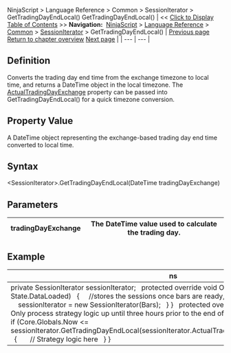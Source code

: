 ﻿
NinjaScript \> Language Reference \> Common \> SessionIterator \> GetTradingDayEndLocal()
GetTradingDayEndLocal()
| \<\< [Click to Display Table of Contents](gettradingdayendlocal.md) \>\> **Navigation:**     [NinjaScript](ninjascript.md) \> [Language Reference](language_reference_wip.md) \> [Common](common.md) \> [SessionIterator](sessioniterator.md) \> GetTradingDayEndLocal() | [Previous page](gettradingdaybeginlocal.md) [Return to chapter overview](sessioniterator.md) [Next page](isinsession.md) |
| --- | --- |
## Definition
Converts the trading day end time from the exchange timezone to local time, and returns a DateTime object in the local timezone. The [ActualTradingDayExchange](actualtradingdayexchange.md) property can be passed into GetTradingDayEndLocal() for a quick timezone conversion.
 
## Property Value
A DateTime object representing the exchange\-based trading day end time converted to local time.
 
## Syntax
\<SessionIterator\>.GetTradingDayEndLocal(DateTime tradingDayExchange)
 
## Parameters
| tradingDayExchange | The DateTime value used to calculate the trading day. |
| --- | --- |

## 
## 
## Example
| ns |  |
| --- | --- |
| private SessionIterator sessionIterator;   protected override void OnStateChange() {    if (State \=\= State.DataLoaded)    {      //stores the sessions once bars are ready, but before OnBarUpdate is called      sessionIterator \= new SessionIterator(Bars);    } }   protected override void OnBarUpdate() {    // Only process strategy logic up until three hours prior to the end of the trading day at the exchange    if (Core.Globals.Now \<\= sessionIterator.GetTradingDayEndLocal(sessionIterator.ActualTradingDayExchange).AddHours(\-3))    {        // Strategy logic here    } } | |
